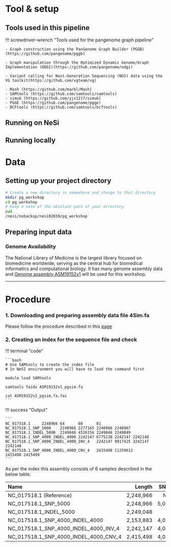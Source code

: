 # Tool & setup

## Tools used in this pipeline


!!! screwdriver-wrench "Tools used for the pangenome graph pipeline"

    - Graph construction using the PanGenome Graph Builder (PGGB) (https://github.com/pangenome/pggb)
    
    - Graph manipulation through the Optimized Dynamic Genome/Graph Implementation (ODGI)(https://github.com/pangenome/odgi)
    
    - Variant calling for Next-Generation Sequencing (NGS) data using the VG toolkit(https://github.com/vgteam/vg)
    
    - Mash (https://github.com/marbl/Mash)
    - SAMtools (https://github.com/samtools/samtools)
    - simuG (https://github.com/yjx1217/simuG)
    - PGGE (https://github.com/pangenome/pgge)
    - BCFtools (https://github.com/samtools/bcftools)

## Running on NeSi

## Running locally

# Data
## Setting up your project directory

```bash
# Create a new directory in somewhere and change to that directory
mkdir pg_workshop
cd pg_workshop
# Keep a note of the absolute path of your directory
pwd
/nesi/nobackup/nesi02659/pg_workshop
```

## Preparing input data

### Genome Availability 
The National Library of Medicine is the largest library focused on biomedicine worldwide, serving as the central hub for biomedical informatics and computational biology. It has many genome assembly data and [Genome assembly ASM19152v1](https://www.ncbi.nlm.nih.gov/datasets/genome/GCF_000191525.1/) will be used for this workshop. 

---
# Procedure 
### 1. Downloading and preparing assembly data file 4Sim.fa

Please follow the procedure described in this [page](./preparing_data_files.md)

### 2. Creating an index for the sequence file and check

!!! terminal "code"

    ```bash
    # Use SAMtools to create the index file
    # In NeSI environment you will have to load the command first
    
    module load SAMtools
    
    samtools faidx ASM19152v1_pgsim.fa 
    
    cat ASM19152v1_pgsim.fa.fai
    ```

!!! success "Output"

    ```
    NC_017518.1     2248966 64      80      81
    NC_017518.1_SNP_5000    2248966 2277165 2248966 2248967
    NC_017518.1_INDEL_5000  2249048 4526156 2249048 2249049
    NC_017518.1_SNP_4000_INDEL_4000 2242147 6775238 2242147 2242148
    NC_017518.1_SNP_4000_INDEL_4000_INV_4   2242147 9017425 2242147 2242148
    NC_017518.1_SNP_4000_INDEL_4000_CNV_4   2415498 11259612        2415498 2415499
    ```
    
As per the index this assembly consists of 6 samples described in the below table. 

| Name                                | Length    | SNPs   | INDELs | INV | CNV |
|:-----                               |----------:|-------:|-------:|----:|----:|
|NC_017518.1 (Reference)              | 2,248,966 |     N/A|     N/A| N/A |  N/A|
|NC_017518.1_SNP_5000                 | 2,248,966 |   5,000|       0|   0 |   0 |
|NC_017518.1_INDEL_5000               | 2,249,048 |       0|   5,000|   0 |   0 |
|NC_017518.1_SNP_4000_INDEL_4000      | 2,153,883 |   4,000|   4,000|   0 |   0 |
|NC_017518.1_SNP_4000_INDEL_4000_INV_4| 2,242,147 |   4,000|   4,000|   4 |   0 |
|NC_017518.1_SNP_4000_INDEL_4000_CNV_4| 2,415,498 |   4,000|   4,000|   0 |   4 |
